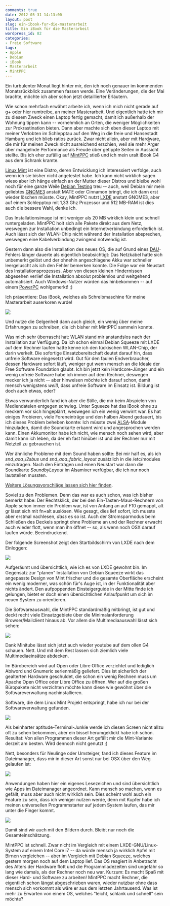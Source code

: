 ```yaml
---
comments: true
date: 2012-05-31 14:13:00
layout: post
slug: ein-ibook-fur-die-masterarbeit
title: Ein iBook für die Masterarbeit
wordpress_id: 82
categories:
- Freie Software
tags:
- Apple
- Debian
- iBook
- Masterarbeit
- MintPPC
---
```


Ein turbulenter Monat liegt hinter mir, den ich noch genauer im kommenden Monatsrückblick zusammen fassen werde. Eine Veränderungen, die der Mai brachte, möchte ich aber schon jetzt detaillierter Erläutern.

Wie schon mehrfach erwähnt arbeite ich, wenn ich mich nicht gerade auf g+ oder hier rumtreibe, an meiner Masterarbeit. Und eigentlich hatte ich mir zu diesem Zweck einen Laptop fertig gemacht, damit ich außerhalb der Wohnung tippen kann -- vornehmlich an Orten, die weniger Möglichkeiten zur Prokrastination bieten. Dann aber machte sich eben dieser Laptop mit meiner Verlobten im Schlepptau auf den Weg in die freie und Hansestadt Hamburg und ich blieb ratlos zurück. Zwar nicht allein, aber mit Hardware, die mir für meinen Zweck nicht ausreichend erschien, weil sie mehr Ärger über mangelnde Performance als Freude über getippte Seiten in Aussicht stellte. Bis ich eher zufällig auf [MintPPC](http://mintppc.org/) stieß und ich mein uralt iBook G4 aus dem Schrank kramte.

[Linux Mint](http://linuxmint.com/) ist eine Distro, deren Entwicklung ich interessiert verfolge, auch wenn ich sie bisher nicht angetestet habe. Ich kann nicht wirklich sagen wieso aber ich hänge einfach an der Mutter dieser Distros und bleibe wohl noch für eine ganze Weile [Debian Testing](http://debian.org/) treu -- auch, weil Debian mir mein geliebtes [GNOME3](http://gnome.org/) anstatt MATE oder Cinnamon bringt, die ich dann erst wieder löschen müsste. Okay, MintPPC nutzt [LXDE](http://lxde.org/) anstatt GNOME3, aber auf einem Schlepptop mit 1,33 Ghz Prozessor und 512 MB-RAM ist dies auch die bessere Wahl, denke ich.

Das Installationsimage ist mit weniger als 20 MB wirklich klein und schnell runtergeladen. MintPPC holt sich alle Pakete direkt aus dem Netz, weswegen zur Installation unbedingt ein Internetverbindung erforderlich ist. Auch lässt sich der WLAN-Chip nicht während der Installation absprechen, weswegen eine Kabelverbindung zwingend notwendig ist.

Gestern dann also die Installation des neues OS, die auf Grund eines [DAU](http://de.wikipedia.org/wiki/Dümmster_anzunehmender_User)-Fehlers länger dauerte als eigentlich beabsichtigt: Das Netzkabel hatte sich unbemerkt gelöst und der ohnehin angeschlagene Akku war schneller leergeluscht als ich den Fehler bemerken konnte. Die Folge war ein Neustart des Installationsprozesses. Aber von diesen kleinen Hindernissen abgesehen verlief die Installation absolut problemlos und weitgehend automatisiert. Auch Windows-Nutzer würden das hinbekommen -- auf einem [PowerPC](http://de.wikipedia.org/wiki/PowerPC) wohlgemerkt! ;)



Ich präsentiere: Das iBook, welches als Schreibmaschine für meine Masterarbeit auserkoren wurde!


[![](http://2.bp.blogspot.com/-czpNn8UNGY4/T8dGLdahfCI/AAAAAAAAAbY/tfpatqhxZEc/s320/DSC04206.JPG)](http://2.bp.blogspot.com/-czpNn8UNGY4/T8dGLdahfCI/AAAAAAAAAbY/tfpatqhxZEc/s1600/DSC04206.JPG)


Und nutze die Gelgenheit dann auch gleich, ein wenig über meine Erfahrungen zu schreiben, die ich bisher mit MintPPC sammeln konnte.

Was mich sehr überrascht hat: WLAN stand mir anstandslos nach der Installation zur Verfügung. Da ich schon einmal Debian Squeeze mit LXDE auf dem Rechner laufen hatte kenne ich den tückischen WLAN-Chip, der darin werkelt. Die sofortige Einsatzbereitschaft deutet darauf hin, dass unfreie Software eingesetzt wird. Gut für den faulen Endverbraucher, dessen Hardware sofort läuft, weniger gut wenn mensch an die Ideale der Free Software Foundation glaubt. Ich bin jetzt kein Hardcore-Jünger und ein wenig unfreie Software habe ich immer auf dem Rechner, deswegen mecker ich ja nicht -- aber hinweisen möchte ich darauf schon, damit mensch wenigstens _weiß_, dass unfreie Software im Einsatz ist. Bildung ist doch auch etwas, oder?

Etwas verwunderlich fand ich aber die Stille, die mir beim Abspielen von Mediendateien entgegen schwieg. Unter Squeeze hat das iBook ohne zu meckern vor sich hingeplärrt, weswegen ich ein wenig verwirrt war. Es hat einiges Probieren, viele Foreneinträge und den halben Abend gedauert, bis ich dieses Problem beheben konnte: Ich müsste zwei [ALSA](http://www.alsa-project.org/main/index.php/Main_Page)-Module hinzuladen, damit die Soundkarte erkannt wird und angesprochen werden kann. Einen Akkumonitor habe ich nicht, wie mensch noch sehen wird, aber damit kann ich leben, da der eh fast hinüber ist und der Rechner nur mit Netzteil zu gebrauchen ist.

Wer ähnliche Probleme mit dem Sound haben sollte: Bei mir half es, als ich _snd_aoa_i2sbus_ und _snd_aoa_fabric_layout_ zusätzlich in die /etc/modules einzutragen. Nach den Einträgen und einen Neustart war dann die Soundkarte _SoundbyLayout_ im Alsamixer verfügbar, die ich nur noch lautstellen mussten.

[Weitere Lösungsvorschläge lassen sich hier finden](http://oswaldkelso.blogspot.de/2010/10/how-to-fix-no-sound-on-debian-powerpc.html).

Soviel zu den Problemen. Denn das war es auch schon, was ich bisher bemerkt habe: Der Rechtsklick, der bei den Ein-Tasten-Maus-Rechnern von Apple schon immer ein Problem war, ist von Anfang an auf F10 gemappt, alt gr lässt sich mit fn+alt auslösen. Wie gesagt, dies lief sofort, ich musste aber erstmal nachlesen, _dass_ es so ist. Auch der Stromsparmodus beim Schließen des Deckels springt ohne Probleme an und der Rechner erwacht auch wieder flott, wenn man ihn öffnet -- so, als wenn noch OSX darauf laufen würde. Beeindruckend.

Der folgende Screenshot zeigt den Startbildschirm von LXDE nach dem Einloggen:


[![](http://2.bp.blogspot.com/-8D_p7apUD88/T8dCwf4KnSI/AAAAAAAAAas/AFNpdPDFSgc/s320/1.png)](http://2.bp.blogspot.com/-8D_p7apUD88/T8dCwf4KnSI/AAAAAAAAAas/AFNpdPDFSgc/s1600/1.png)


Aufgeräumt und übersichtlich, wie ich es von LXDE gewohnt bin. Im Gegensatz zur "planen" Installation von Debian Squeeze wirkt das angepasste Design von Mint frischer und die gesamte Oberfläche erscheint ein wenig moderner, was schön für's Auge ist, in der Funktionalität aber nichts ändert. Den aufpoppenden Einsteigerguide in der Mitte finde ich gelungen, bietet er doch einen übersichtlichen Anlaufpunkt um sich im neuen System zu orientieren.

Die Softwareauswahl, die MintPPC standardmäßig mitbringt, ist gut und deckt recht viele Einsatzgebiete über die Minimalanforderung Browser/Mailclient hinaus ab. Vor allem die Multimediaauswahl lässt sich sehen:


[![](http://3.bp.blogspot.com/-PcVvmARSLJ0/T8dCw9N0dpI/AAAAAAAAAbo/0WVwo3DCPC0/s320/2.png)](http://3.bp.blogspot.com/-PcVvmARSLJ0/T8dCw9N0dpI/AAAAAAAAAbo/0WVwo3DCPC0/s1600/2.png)





Dank Minitube lässt sich jetzt auch wieder youtube auf dem ollen G4 schauen. Nett. Und mit dem Rest lassen sich ziemlich viele Multimediaeinsätze abdecken.

Im Bürobereich wird auf Open oder Libre Office verzichtet und lediglich Abiword und Gnumeric serienmäßig geliefert. Dies ist sicherlich der gealterten Hardware geschuldet, die schon ein wenig Rechnen muss um Apache Open Office oder Libre Office zu öffnen. Wer auf die großen Büropakete nicht verzichten möchte kann diese wie gewöhnt über die Softwareverwaltung nachinstallieren.

Software, die dem Linux Mint Projekt entspringt, habe ich nur bei der Softwareverwaltung gefunden.


[![](http://4.bp.blogspot.com/-mhQDUKP7KJ0/T8dCxs_2u2I/AAAAAAAAAa4/N0JkBv4ACaY/s320/4.png)](http://4.bp.blogspot.com/-mhQDUKP7KJ0/T8dCxs_2u2I/AAAAAAAAAa4/N0JkBv4ACaY/s1600/4.png)


Als beinharter aptitude-Terminal-Junkie werde ich diesen Screen nicht allzu oft zu sehen bekommen, aber ein bissel herumgeklickt habe ich schon. Resultat: Von allen Programmen dieser Art gefällt mir die Mint-Variante derzeit am besten. Wird dennoch nicht genutzt ;)

Nett, besonders für Neulinge oder Umsteiger, fand ich dieses Feature im Dateimanager, dass mir in dieser Art sonst nur bei OSX über den Weg gelaufen ist:


[![](http://1.bp.blogspot.com/-7kgzL4raaTY/T8dCuzzhQuI/AAAAAAAAAak/cPuFNlU7q30/s320/3.png)](http://1.bp.blogspot.com/-7kgzL4raaTY/T8dCuzzhQuI/AAAAAAAAAak/cPuFNlU7q30/s1600/3.png)


Anwendungen haben hier ein eigenes Lesezeichen und sind übersichtlich wie Apps im Dateimanager angeordnet. Kann mensch so machen, wenn es gefällt, muss aber auch nicht wirklich sein. Dies scheint wohl auch ein Feature zu sein, dass ich weniger nutzen werde, denn mit Kupfer habe ich meinen universellen Programmstarter auf jedem System laufen, das mir unter die Finger kommt.


[![](http://2.bp.blogspot.com/-6sQUl-2FIE4/T8dCzDIw1LI/AAAAAAAAAbE/INJgUtTlYso/s320/5.png)](http://2.bp.blogspot.com/-6sQUl-2FIE4/T8dCzDIw1LI/AAAAAAAAAbE/INJgUtTlYso/s1600/5.png)


Damit sind wir auch mit den Bildern durch. Bleibt nur noch die Gesamteinschätzung.

MintPPC ist schnell. Zwar nicht im Vergleich mit einem LXDE-GNU/Linux-System auf einem Intel Core i7 -- da würde mensch ja wirklich Apfel mit Birnen vergleichen -- aber im Vergleich mit Debian Squeeze, welches gestern morgen noch auf dem Laptop lief. Das OS reagiert in Anbetracht des Alters der Hardware flott und die Programmladezeiten sind ungefähr so lang wie damals, als der Rechner noch neu war. Kurzum: Es macht Spaß mit dieser Hard- und Software zu arbeiten! MintPPC macht Rechner, die eigentlich schon längst abgeschrieben waren, wieder nutzbar ohne dass mensch sich vorkommt als wäre er aus dem letzten Jahrtausend. Was ist mehr zu Erwarten von einem OS, welches "leicht, schlank und schnell" sein möchte?
